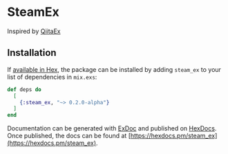 # SteamEx

Inspired by [QiitaEx](https://hex.pm/packages/qiita_ex)

## Installation

If [available in Hex](https://hex.pm/packages/steam_ex), the package can be installed
by adding `steam_ex` to your list of dependencies in `mix.exs`:

```elixir
def deps do
  [
    {:steam_ex, "~> 0.2.0-alpha"}
  ]
end
```

Documentation can be generated with [ExDoc](https://github.com/elixir-lang/ex_doc)
and published on [HexDocs](https://hexdocs.pm). Once published, the docs can
be found at [https://hexdocs.pm/steam_ex](https://hexdocs.pm/steam_ex).

